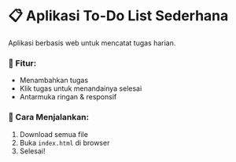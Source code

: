 
# 📋 Aplikasi To-Do List Sederhana

Aplikasi berbasis web untuk mencatat tugas harian.

### 🔧 Fitur:
- Menambahkan tugas
- Klik tugas untuk menandainya selesai
- Antarmuka ringan & responsif

### 🚀 Cara Menjalankan:
1. Download semua file
2. Buka `index.html` di browser
3. Selesai!
